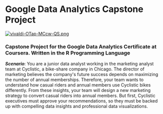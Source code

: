 # Google Data Analytics Capstone Project

[![vivaldi-OTap-MCcw-QS.png](https://i.postimg.cc/vZt1tWbW/vivaldi-OTap-MCcw-QS.png)](https://postimg.cc/jDCdsnW5)

### Capstone Project for the Google Data Analytics Certificate at Coursera. Written in the R Programming Language

***Scenario***: You are a junior data analyst working in the marketing analyst team at Cyclistic, a bike-share company in Chicago. The director of marketing believes the company's future success depends on maximizing the number of annual memberships. Therefore, your team wants to understand how casual riders and annual members use Cyclistic bikes differently. From these insights, your team will design a new marketing strategy to convert casual riders into annual members. But first, Cyclistic executives must approve your recommendations, so they must be backed up with compelling data insights and professional data visualizations.
